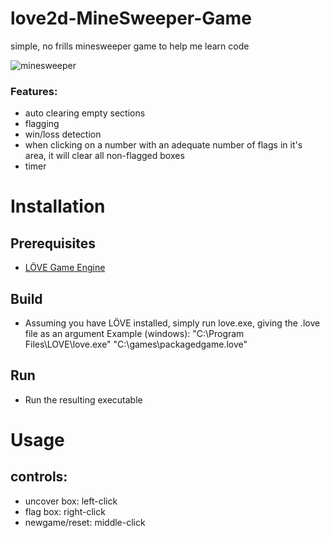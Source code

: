 # love2d-MineSweeper-Game
simple, no frills minesweeper game to help me learn code

 ![minesweeper](https://user-images.githubusercontent.com/83201905/152622870-624c71af-cb98-4a37-92dd-49ff89672a6d.png)

  
### Features:
- auto clearing empty sections
- flagging
- win/loss detection
- when clicking on a number with an adequate number of flags in it's area, it will clear all non-flagged boxes
- timer

# Installation
## Prerequisites
 - [LÖVE Game Engine](https://love2d.org/)

## Build
- Assuming you have LÖVE installed, simply run love.exe, giving the .love file as an argument
Example (windows):
"C:\Program Files\LOVE\love.exe" "C:\games\packagedgame.love"

## Run
- Run the resulting executable

# Usage
## controls:
  - uncover box: left-click
  - flag box: right-click
  - newgame/reset: middle-click
